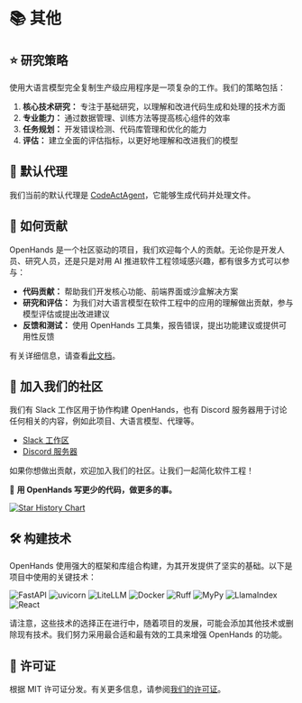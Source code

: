 # 📚 其他

## ⭐️ 研究策略

使用大语言模型完全复制生产级应用程序是一项复杂的工作。我们的策略包括：

1. **核心技术研究：** 专注于基础研究，以理解和改进代码生成和处理的技术方面
2. **专业能力：** 通过数据管理、训练方法等提高核心组件的效率
3. **任务规划：** 开发错误检测、代码库管理和优化的能力
4. **评估：** 建立全面的评估指标，以更好地理解和改进我们的模型

## 🚧 默认代理

我们当前的默认代理是 [CodeActAgent](agents)，它能够生成代码并处理文件。

## 🤝 如何贡献

OpenHands 是一个社区驱动的项目，我们欢迎每个人的贡献。无论你是开发人员、研究人员，还是只是对用 AI 推进软件工程领域感兴趣，都有很多方式可以参与：

- **代码贡献：** 帮助我们开发核心功能、前端界面或沙盒解决方案
- **研究和评估：** 为我们对大语言模型在软件工程中的应用的理解做出贡献，参与模型评估或提出改进建议
- **反馈和测试：** 使用 OpenHands 工具集，报告错误，提出功能建议或提供可用性反馈

有关详细信息，请查看[此文档](https://github.com/All-Hands-AI/OpenHands/blob/main/CONTRIBUTING.md)。

## 🤖 加入我们的社区

我们有 Slack 工作区用于协作构建 OpenHands，也有 Discord 服务器用于讨论任何相关的内容，例如此项目、大语言模型、代理等。

- [Slack 工作区](https://join.slack.com/t/openhands-ai/shared_invite/zt-2wkh4pklz-w~h_DVDtEe9H5kyQlcNxVw)
- [Discord 服务器](https://discord.gg/QQUmpmgd)

如果你想做出贡献，欢迎加入我们的社区。让我们一起简化软件工程！

🐚 **用 OpenHands 写更少的代码，做更多的事。**

[![Star History Chart](https://api.star-history.com/svg?repos=All-Hands-AI/OpenHands&type=Date)](https://star-history.com/#All-Hands-AI/OpenHands&Date)

## 🛠️ 构建技术

OpenHands 使用强大的框架和库组合构建，为其开发提供了坚实的基础。以下是项目中使用的关键技术：

![FastAPI](https://img.shields.io/badge/FastAPI-black?style=for-the-badge) ![uvicorn](https://img.shields.io/badge/uvicorn-black?style=for-the-badge) ![LiteLLM](https://img.shields.io/badge/LiteLLM-black?style=for-the-badge) ![Docker](https://img.shields.io/badge/Docker-black?style=for-the-badge) ![Ruff](https://img.shields.io/badge/Ruff-black?style=for-the-badge) ![MyPy](https://img.shields.io/badge/MyPy-black?style=for-the-badge) ![LlamaIndex](https://img.shields.io/badge/LlamaIndex-black?style=for-the-badge) ![React](https://img.shields.io/badge/React-black?style=for-the-badge)

请注意，这些技术的选择正在进行中，随着项目的发展，可能会添加其他技术或删除现有技术。我们努力采用最合适和最有效的工具来增强 OpenHands 的功能。

## 📜 许可证

根据 MIT 许可证分发。有关更多信息，请参阅[我们的许可证](https://github.com/All-Hands-AI/OpenHands/blob/main/LICENSE)。
